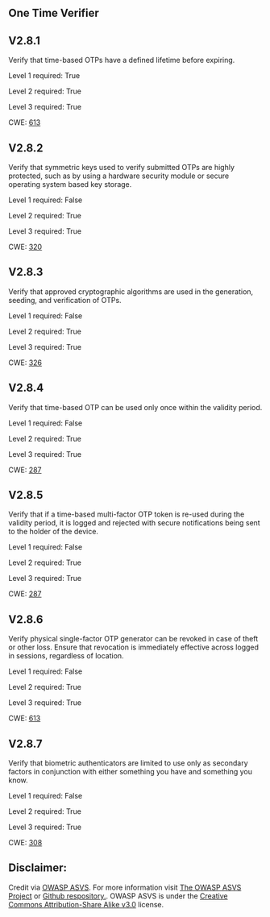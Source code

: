 ##  One Time Verifier

## V2.8.1

Verify that time-based OTPs have a defined lifetime before expiring.

Level 1 required: True

Level 2 required: True

Level 3 required: True

CWE: [613](https://cwe.mitre.org/data/definitions/613)

## V2.8.2

Verify that symmetric keys used to verify submitted OTPs are highly protected, such as by using a hardware security module or secure operating system based key storage.

Level 1 required: False

Level 2 required: True

Level 3 required: True

CWE: [320](https://cwe.mitre.org/data/definitions/320)

## V2.8.3

Verify that approved cryptographic algorithms are used in the generation, seeding, and verification of OTPs.

Level 1 required: False

Level 2 required: True

Level 3 required: True

CWE: [326](https://cwe.mitre.org/data/definitions/326)

## V2.8.4

Verify that time-based OTP can be used only once within the validity period.

Level 1 required: False

Level 2 required: True

Level 3 required: True

CWE: [287](https://cwe.mitre.org/data/definitions/287)

## V2.8.5

Verify that if a time-based multi-factor OTP token is re-used during the validity period, it is logged and rejected with secure notifications being sent to the holder of the device.

Level 1 required: False

Level 2 required: True

Level 3 required: True

CWE: [287](https://cwe.mitre.org/data/definitions/287)

## V2.8.6

Verify physical single-factor OTP generator can be revoked in case of theft or other loss. Ensure that revocation is immediately effective across logged in sessions, regardless of location.

Level 1 required: False

Level 2 required: True

Level 3 required: True

CWE: [613](https://cwe.mitre.org/data/definitions/613)

## V2.8.7

Verify that biometric authenticators are limited to use only as secondary factors in conjunction with either something you have and something you know.

Level 1 required: False

Level 2 required: True

Level 3 required: True

CWE: [308](https://cwe.mitre.org/data/definitions/308)



## Disclaimer:

Credit via [OWASP ASVS](https://owasp.org/www-project-application-security-verification-standard/). For more information visit [The OWASP ASVS Project](https://owasp.org/www-project-application-security-verification-standard/) or [Github respository.](https://github.com/OWASP/ASVS). OWASP ASVS is under the [Creative Commons Attribution-Share Alike v3.0](https://creativecommons.org/licenses/by-sa/3.0/) license.
